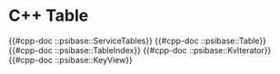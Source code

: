# C++ Table

{{#cpp-doc ::psibase::ServiceTables}}
{{#cpp-doc ::psibase::Table}}
{{#cpp-doc ::psibase::TableIndex}}
{{#cpp-doc ::psibase::KvIterator}}
{{#cpp-doc ::psibase::KeyView}}
